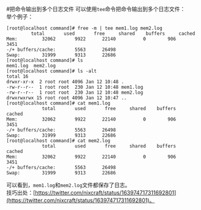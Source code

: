 #把命令输出到多个日志文件
可以使用`tee`命令把命令输出到多个日志文件：  
举个例子：  

    [root@localhost command]# free -m | tee mem1.log mem2.log
             total       used       free     shared    buffers     cached
	Mem:         32062       9922      22140          0        906       3451
	-/+ buffers/cache:       5563      26498
	Swap:        31999       9313      22686
	[root@localhost command]# ls
	mem1.log  mem2.log
	[root@localhost command]# ls -alt
	total 16
	drwxr-xr-x  2 root root 4096 Jan 12 10:48 .
	-rw-r--r--  1 root root  230 Jan 12 10:48 mem1.log
	-rw-r--r--  1 root root  230 Jan 12 10:48 mem2.log
	drwxrwxrwx 15 root root 4096 Jan 12 10:47 ..
	[root@localhost command]# cat mem1.log
	             total       used       free     shared    buffers     cached
	Mem:         32062       9922      22140          0        906       3451
	-/+ buffers/cache:       5563      26498
	Swap:        31999       9313      22686
	[root@localhost command]# cat mem2.log
	             total       used       free     shared    buffers     cached
	Mem:         32062       9922      22140          0        906       3451
	-/+ buffers/cache:       5563      26498
	Swap:        31999       9313      22686

可以看到，`mem1.log`和`mem2.log`文件都保存了日志。  
技巧出处：[https://twitter.com/nixcraft/status/163974717311692801](https://twitter.com/nixcraft/status/163974717311692801)。
